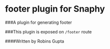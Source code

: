 # footer plugin for Snaphy


###A plugin for generating footer

###This plugin is exposed on  `/footer` route




####Written by Robins Gupta

